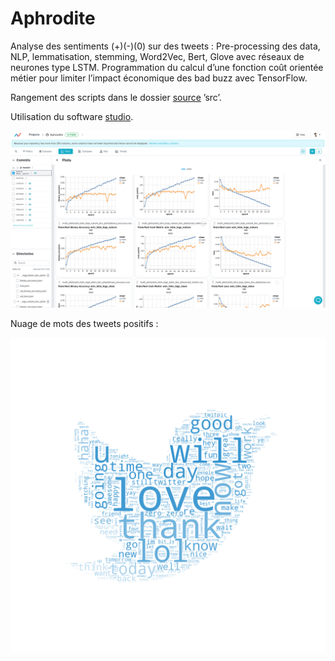 # Aphrodite

Analyse des sentiments (+)(-)(0) sur des tweets : 
Pre-processing des data, NLP, lemmatisation, stemming, Word2Vec, Bert, Glove avec réseaux de neurones type LSTM. 
Programmation du calcul d’une fonction coût orientée métier pour limiter l’impact économique des bad buzz avec TensorFlow.

Rangement des scripts dans le dossier [source](src) ’src’.

Utilisation du software [studio](https://studio.iterative.ai/user/sha-cmd/projects/Aphrodite-1ue5zga6kt). 

[![](data/studio.png)](https://studio.iterative.ai/user/sha-cmd/projects/Aphrodite-1ue5zga6kt)

Nuage de mots des tweets positifs :

![](wc_nature_positive.png)


